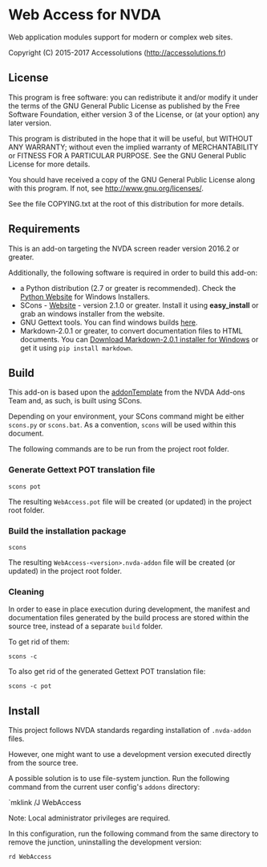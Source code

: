 # Web Access for NVDA

Web application modules support for modern or complex web sites.

Copyright (C) 2015-2017 Accessolutions (http://accessolutions.fr)

## License

This program is free software: you can redistribute it and/or modify
it under the terms of the GNU General Public License as published by
the Free Software Foundation, either version 3 of the License, or
(at your option) any later version.

This program is distributed in the hope that it will be useful,
but WITHOUT ANY WARRANTY; without even the implied warranty of
MERCHANTABILITY or FITNESS FOR A PARTICULAR PURPOSE.  See the
GNU General Public License for more details.

You should have received a copy of the GNU General Public License
along with this program.  If not, see <http://www.gnu.org/licenses/>.

See the file COPYING.txt at the root of this distribution for more details.


## Requirements

This is an add-on targeting the NVDA screen reader version 2016.2 or greater. 

Additionally, the following software is required in order to build this add-on:

- a Python distribution (2.7 or greater is recommended). Check the [Python Website](http://www.python.org) for Windows Installers.
- SCons - [Website](http://www.scons.org/) - version 2.1.0 or greater. Install it using **easy_install** or grab an windows installer from the website.
- GNU Gettext tools. You can find windows builds [here](http://gnuwin32.sourceforge.net/downlinks/gettext.php).
- Markdown-2.0.1 or greater, to convert documentation files to HTML documents. You can [Download Markdown-2.0.1 installer for Windows](https://pypi.python.org/pypi/Markdown/2.0.1) or get it using `pip install markdown`.


## Build

This add-on is based upon the
[addonTemplate](https://bitbucket.org/nvdaaddonteam/addontemplate)
from the NVDA Add-ons Team and, as such, is built using SCons.


Depending on your environment, your SCons command might be either `scons.py`
or `scons.bat`. As a convention, `scons` will be used within this document.


The following commands are to be run from the project root folder. 


### Generate Gettext POT translation file

`scons pot`


The resulting `WebAccess.pot` file will be created (or updated) in the project
root folder.


### Build the installation package

`scons`


The resulting `WebAccess-<version>.nvda-addon` file will be created (or
updated) in the project root folder.


### Cleaning

In order to ease in place execution during development, the manifest
and documentation files generated by the build process are stored within the
source tree, instead of a separate `build` folder.

To get rid of them:

`scons -c`



To also get rid of the generated Gettext POT translation file:

`scons -c pot`


## Install

This project follows NVDA standards regarding installation of `.nvda-addon`
files.


However, one might want to use a development version executed directly from
the source tree.

A possible solution is to use file-system junction. Run the following command
from the current user config's `addons` directory:

`mklink /J WebAccess <path to the addon folder in the source tree>

Note: Local administrator privileges are required.


In this configuration, run the following command from the same
directory to remove the junction, uninstalling the development version:

`rd WebAccess`
